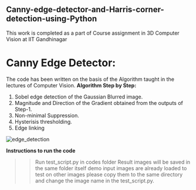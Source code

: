 ## Canny-edge-detector-and-Harris-corner-detection-using-Python
This work is completed as a part of Course assignment in 3D Computer Vision at IIT Gandhinagar

# Canny Edge Detector:
The code has been written on the basis of the Algorithm taught in the lectures of Computer Vision.
**Algorithm Step by Step:**
1) Sobel edge detection of the Gaussian Blurred image.
2) Magnitude and Direction of the Gradient obtained from the outputs of Step-1.
3) Non-minimal Suppression.
4) Hysterisis thresholding.
5) Edge linking

![edge_detection](https://github.com/vasavamsi/Canny-edge-detector-and-Harris-corner-detection-using-Python/assets/58003228/853784ba-222c-4954-8b40-c1f508405985)

**Instructions to run the code**
>> Run test_script.py in codes folder
>> Result images will be saved in the same folder itself
>> demo input images are already loaded
>> to test on other images please copy them to the same directory and change the image name in the test_script.py.
